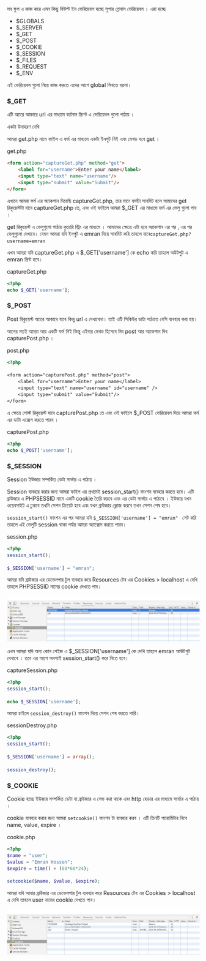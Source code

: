 সব স্কুপ এ কাজ করে এমন কিছু বিউল্ট ইন ভেরিয়েবল হচ্ছে সুপার গ্লোবাল ভেরিয়েবল ।
এরা হচ্ছে
- $GLOBALS
- $_SERVER
- $_GET
- $_POST
- $_COOKIE
- $_SESSION
- $_FILES
- $_REQUEST
- $_ENV

এই ভেরিয়েবল গুলো নিয়ে কাজ করতে এদের আগে global লিখতে হয়না।

### $_GET

এটি অ্যারে আকারে url এর মাধ্যমে বর্তমান স্ক্রিপ্ট এ ভেরিয়েবল গুলো পাঠায় ।

একটা উদাহরণ দেখি

আমরা get.php নামে ফাইল এ ফর্ম এর মাধ্যমে একটা ইনপুট নিই এবং মেথড হবে get ।


get.php
```html
<form action="captureGet.php" method="get">
    <label for="username">Enter your name</label>
    <input type="text" name="username"/>
    <input type="submit" value="Submit"/>
</form>
```

এখানে আমরা ফর্ম এর অ্যাকশান দিয়েছি captureGet.php, তার মানে ফর্মটা সাবমিট হলে আমাদের get রিকুয়েস্টটা যাবে captureGet.php তে,
এবং ওই ফাইলে আমরা $_GET এর মাধ্যমে ফর্ম এর ভেলু গুলো পাব ।


get রিকুয়েস্ট এ ভেলুগুলো পাঠায় কুয়েরি স্ট্রিং এর মাধ্যমে । আমাদের ক্ষেত্রে এটা হবে অ্যাকশান এর পর , এর পর ভেলুগুলো দেখাবে। 
যেমন আমরা যদি ইনপুট এ emran দিয়ে সাবমিট করি তাহলে যাবে`captureGet.php?username=emran`

এখন আমরা যদি captureGet.php এ $_GET['username'] কে echo করি তাহলে অউটপুট এ emran প্রিন্ট হবে।


captureGet.php
```php
<?php
echo $_GET['username'];
```

### $_POST

Post রিকুয়েস্ট অ্যারে আকারে যাবে কিন্তু url এ দেখাবেনা। তাই এটি সিকিউর ডাটা পাঠাতে বেশি ব্যবহার করা হয়।

আগের মতই আমরা আর একটি ফর্ম নিই কিন্তু এইবার মেথড হিসেবে নিব post আর অ্যাকশান দিব capturePost.php ।


post.php
```html
<?php

<form action="capturePost.php" method="post">
    <label for="username">Enter your name</label>
    <input type="text" name="username" id="username" />
    <input type="submit" value="Submit"/>
</form>
```

এ ক্ষেত্রে পোস্ট রিকুয়েস্ট যাবে capturePost.php তে এবং ওই ফাইলে $_POST ভেরিয়েবল দিয়ে আমরা ফর্ম এর ডাটা এক্সেস করতে পারব ।


capturePost.php
```php
<?php
echo $_POST['username'];
```



### $_SESSION

Session ইউজার সম্পর্কিত ডেটা সার্ভার এ পাঠায় ।

Session ব্যবহার করার জন্য আমরা ফাইল এর প্রথমেই session_start() ফাংশন ব্যবহার করতে হবে।
এটি ব্রাউজার এ PHPSESSID নামে একটি cookie তৈরি করবে এবং এর ডেটা সার্ভার এ পাঠাবে ।
ইউজার যখন ওয়েবসাইট এ ঢুকবে তখনি সেশন ক্রিয়েট হবে এবং যখন ব্রাউজার ক্লোজ করবে তখন সেশন শেষ হবে। 

`session_start()` ফাংশন এর পর আমরা যদি `$_SESSION['username'] = "emran" `
সেট করি তাহলে এই ভেলুটি session থাকা পর্যন্ত আমরা অ্যাক্সেস করতে পারব। 


session.php
```php
<?php
session_start();

$_SESSION['username'] = "emran";
```

আমরা যদি ব্রাউজার এর ডেভেলপার টুল ব্যবহার করে Resources টেব এর Cookies > localhost এ দেখি তাহলে PHPSESSID নামের
cookie দেখতে পাব।

![Image of Project1](/week2/day-1/screenshots/Screenshot_1.jpg)


এখন আমরা যদি অন্য কোন পেইজ এ $_SESSION['username'] কে দেখি তাহলে emran আউটপুট দেখাবে ।
তবে এর আগে অবশ্যই session_start() করে নিতে হবে।


captureSession.php
```php
<?php
session_start();

echo $_SESSION['username'];
```

আমরা চাইলে `session_destroy()` ফাংশন দিয়ে সেশন শেষ করতে পারি।


sessionDestroy.php
```php
<?php
session_start();

$_SESSION['username'] = array();

session_destroy();
```

### $_COOKIE

Cookie হচ্ছে ইউজার সম্পর্কিত ডেটা যা ব্রাউজার এ সেভ করা থাকে এবং http হেডার এর মাধ্যমে সার্ভার এ পাঠায় ।

cookie ব্যবহার করার জন্য আমরা `setcookie()` ফাংশন টা ব্যবহার করব ।
এটি তিনটি প্যারামিটার নিবে name, value, expire ।


cookie.php
```php
<?php
$name = "user";
$value = "Emran Hossen";
$expire = time() + (60*60*24);

setcookie($name, $value, $expire);
```

আমরা যদি আবার ব্রাউজার এর ডেভেলপার টুল ব্যবহার করে Resources টেব এর Cookies > localhost এ দেখি তাহলে user নামের
cookie দেখতে পাব।

![Image of Project2](/week2/day-1/screenshots/Screenshot_2.jpg)
